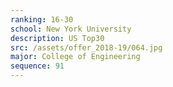 ```yaml
---
ranking: 16-30
school: New York University
description: US Top30
src: /assets/offer_2018-19/064.jpg
major: College of Engineering
sequence: 91
---
```

